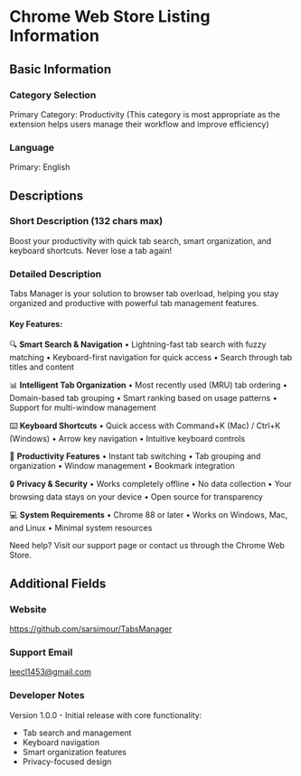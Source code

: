 # Chrome Web Store Listing Information

## Basic Information

### Category Selection
Primary Category: Productivity
(This category is most appropriate as the extension helps users manage their workflow and improve efficiency)

### Language
Primary: English

## Descriptions

### Short Description (132 chars max)
Boost your productivity with quick tab search, smart organization, and keyboard shortcuts. Never lose a tab again!

### Detailed Description
Tabs Manager is your solution to browser tab overload, helping you stay organized and productive with powerful tab management features.

#### Key Features:

🔍 **Smart Search & Navigation**
• Lightning-fast tab search with fuzzy matching
• Keyboard-first navigation for quick access
• Search through tab titles and content

📊 **Intelligent Tab Organization**
• Most recently used (MRU) tab ordering
• Domain-based tab grouping
• Smart ranking based on usage patterns
• Support for multi-window management

⌨️ **Keyboard Shortcuts**
• Quick access with Command+K (Mac) / Ctrl+K (Windows)
• Arrow key navigation
• Intuitive keyboard controls

🎯 **Productivity Features**
• Instant tab switching
• Tab grouping and organization
• Window management
• Bookmark integration

🔒 **Privacy & Security**
• Works completely offline
• No data collection
• Your browsing data stays on your device
• Open source for transparency

💻 **System Requirements**
• Chrome 88 or later
• Works on Windows, Mac, and Linux
• Minimal system resources

Need help? Visit our support page or contact us through the Chrome Web Store.

## Additional Fields

### Website
https://github.com/sarsimour/TabsManager

### Support Email
leecl1453@gmail.com

### Developer Notes
Version 1.0.0 - Initial release with core functionality:
- Tab search and management
- Keyboard navigation
- Smart organization features
- Privacy-focused design 